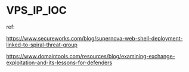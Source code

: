 # VPS_IP_IOC

ref:

https://www.secureworks.com/blog/supernova-web-shell-deployment-linked-to-spiral-threat-group

https://www.domaintools.com/resources/blog/examining-exchange-exploitation-and-its-lessons-for-defenders
